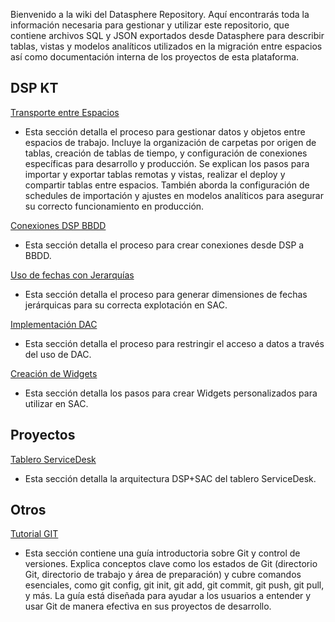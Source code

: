 Bienvenido a la wiki del Datasphere Repository. Aquí encontrarás toda la información necesaria para gestionar y utilizar este repositorio, que contiene archivos SQL y JSON exportados desde Datasphere para describir tablas, vistas y modelos analíticos utilizados en la migración entre espacios así como documentación interna de los proyectos de esta plataforma.

## DSP KT

[Transporte entre Espacios](Transporte-entre-Espacios)

- Esta sección detalla el proceso para gestionar datos y objetos entre espacios de trabajo. Incluye la organización de carpetas por origen de tablas, creación de tablas de tiempo, y configuración de conexiones específicas para desarrollo y producción. Se explican los pasos para importar y exportar tablas remotas y vistas, realizar el deploy y compartir tablas entre espacios. También aborda la configuración de schedules de importación y ajustes en modelos analíticos para asegurar su correcto funcionamiento en producción.

[Conexiones DSP BBDD](Conexiones-DSP-BBDD)

- Esta sección detalla el proceso para crear conexiones desde DSP a BBDD.

[Uso de fechas con Jerarquías](Uso-de-fechas-con-Jerarqu%C3%ADas)

- Esta sección detalla el proceso para generar dimensiones de fechas jerárquicas para su correcta explotación en SAC.

[Implementación DAC](Implementación-DAC)

- Esta sección detalla el proceso para restringir el acceso a datos a través del uso de DAC.

[Creación de Widgets](Creación_de_Widgets)

- Esta sección detalla los pasos para crear Widgets personalizados para utilizar en SAC.

## Proyectos

[Tablero ServiceDesk](Tablero-ServiceDesk)

- Esta sección detalla la arquitectura DSP+SAC del tablero ServiceDesk.

## Otros

[Tutorial GIT](Tutorial-GIT)

- Esta sección contiene una guía introductoria sobre Git y control de versiones. Explica conceptos clave como los estados de Git (directorio Git, directorio de trabajo y área de preparación) y cubre comandos esenciales, como git config, git init, git add, git commit, git push, git pull, y más. La guía está diseñada para ayudar a los usuarios a entender y usar Git de manera efectiva en sus proyectos de desarrollo.